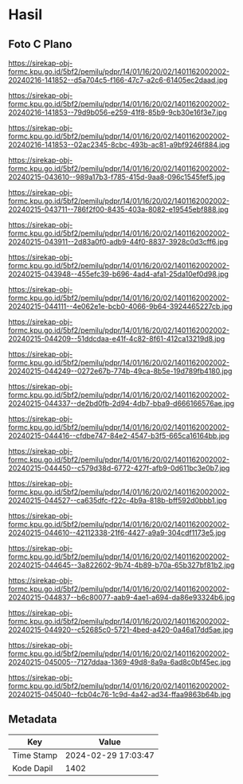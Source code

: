 # Hasil

## Foto C Plano

https://sirekap-obj-formc.kpu.go.id/5bf2/pemilu/pdpr/14/01/16/20/02/1401162002002-20240216-141852--d5a704c5-f166-47c7-a2c6-61405ec2daad.jpg

https://sirekap-obj-formc.kpu.go.id/5bf2/pemilu/pdpr/14/01/16/20/02/1401162002002-20240216-141853--79d9b056-e259-41f8-85b9-9cb30e16f3e7.jpg

https://sirekap-obj-formc.kpu.go.id/5bf2/pemilu/pdpr/14/01/16/20/02/1401162002002-20240216-141853--02ac2345-8cbc-493b-ac81-a9bf9246f884.jpg

https://sirekap-obj-formc.kpu.go.id/5bf2/pemilu/pdpr/14/01/16/20/02/1401162002002-20240215-043610--989a17b3-f785-415d-9aa8-096c1545fef5.jpg

https://sirekap-obj-formc.kpu.go.id/5bf2/pemilu/pdpr/14/01/16/20/02/1401162002002-20240215-043711--786f2f00-8435-403a-8082-e19545ebf888.jpg

https://sirekap-obj-formc.kpu.go.id/5bf2/pemilu/pdpr/14/01/16/20/02/1401162002002-20240215-043911--2d83a0f0-adb9-44f0-8837-3928c0d3cff6.jpg

https://sirekap-obj-formc.kpu.go.id/5bf2/pemilu/pdpr/14/01/16/20/02/1401162002002-20240215-043948--455efc39-b696-4ad4-afa1-25da10ef0d98.jpg

https://sirekap-obj-formc.kpu.go.id/5bf2/pemilu/pdpr/14/01/16/20/02/1401162002002-20240215-044111--4e062e1e-bcb0-4066-9b64-3924465227cb.jpg

https://sirekap-obj-formc.kpu.go.id/5bf2/pemilu/pdpr/14/01/16/20/02/1401162002002-20240215-044209--51ddcdaa-e41f-4c82-8f61-412ca13219d8.jpg

https://sirekap-obj-formc.kpu.go.id/5bf2/pemilu/pdpr/14/01/16/20/02/1401162002002-20240215-044249--0272e67b-774b-49ca-8b5e-19d789fb4180.jpg

https://sirekap-obj-formc.kpu.go.id/5bf2/pemilu/pdpr/14/01/16/20/02/1401162002002-20240215-044337--de2bd0fb-2d94-4db7-bba9-d666166576ae.jpg

https://sirekap-obj-formc.kpu.go.id/5bf2/pemilu/pdpr/14/01/16/20/02/1401162002002-20240215-044416--cfdbe747-84e2-4547-b3f5-665ca16164bb.jpg

https://sirekap-obj-formc.kpu.go.id/5bf2/pemilu/pdpr/14/01/16/20/02/1401162002002-20240215-044450--c579d38d-6772-427f-afb9-0d611bc3e0b7.jpg

https://sirekap-obj-formc.kpu.go.id/5bf2/pemilu/pdpr/14/01/16/20/02/1401162002002-20240215-044527--ca635dfc-f22c-4b9a-818b-bff592d0bbb1.jpg

https://sirekap-obj-formc.kpu.go.id/5bf2/pemilu/pdpr/14/01/16/20/02/1401162002002-20240215-044610--42112338-21f6-4427-a9a9-304cdf1173e5.jpg

https://sirekap-obj-formc.kpu.go.id/5bf2/pemilu/pdpr/14/01/16/20/02/1401162002002-20240215-044645--3a822602-9b74-4b89-b70a-65b327bf81b2.jpg

https://sirekap-obj-formc.kpu.go.id/5bf2/pemilu/pdpr/14/01/16/20/02/1401162002002-20240215-044837--b6c80077-aab9-4ae1-a694-da86e93324b6.jpg

https://sirekap-obj-formc.kpu.go.id/5bf2/pemilu/pdpr/14/01/16/20/02/1401162002002-20240215-044920--c52685c0-5721-4bed-a420-0a46a17dd5ae.jpg

https://sirekap-obj-formc.kpu.go.id/5bf2/pemilu/pdpr/14/01/16/20/02/1401162002002-20240215-045005--7127ddaa-1369-49d8-8a9a-6ad8c0bf45ec.jpg

https://sirekap-obj-formc.kpu.go.id/5bf2/pemilu/pdpr/14/01/16/20/02/1401162002002-20240215-045040--fcb04c76-1c9d-4a42-ad34-ffaa9863b64b.jpg


## Metadata

| Key        | Value               |
| ---------- | ------------------- |
| Time Stamp | 2024-02-29 17:03:47 |
| Kode Dapil | 1402                |



